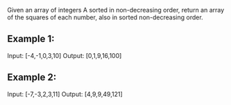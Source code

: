 Given an array of integers A sorted in non-decreasing order, return an array of the squares of each number, also in sorted non-decreasing order.

 

## Example 1:

Input: [-4,-1,0,3,10]
Output: [0,1,9,16,100]
## Example 2:

Input: [-7,-3,2,3,11]
Output: [4,9,9,49,121]

